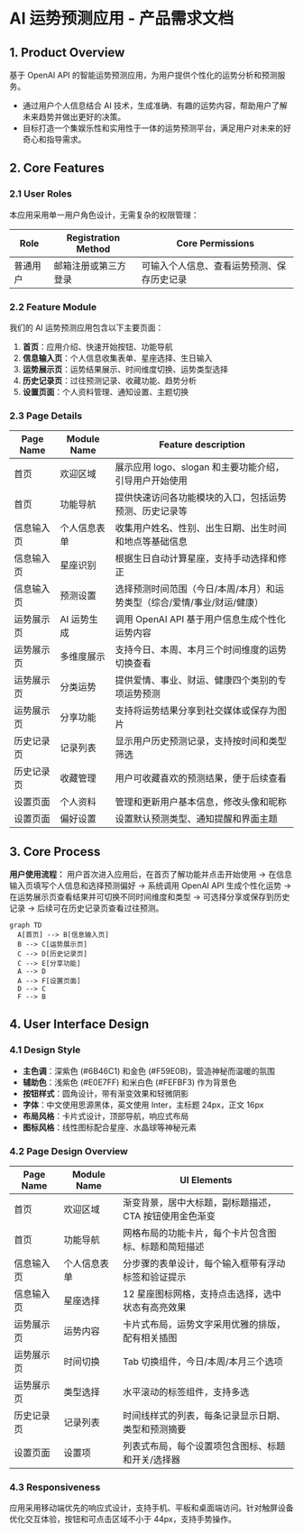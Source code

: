 # AI 运势预测应用 - 产品需求文档

## 1. Product Overview
基于 OpenAI API 的智能运势预测应用，为用户提供个性化的运势分析和预测服务。
- 通过用户个人信息结合 AI 技术，生成准确、有趣的运势内容，帮助用户了解未来趋势并做出更好的决策。
- 目标打造一个集娱乐性和实用性于一体的运势预测平台，满足用户对未来的好奇心和指导需求。

## 2. Core Features

### 2.1 User Roles
本应用采用单一用户角色设计，无需复杂的权限管理：

| Role | Registration Method | Core Permissions |
|------|---------------------|------------------|
| 普通用户 | 邮箱注册或第三方登录 | 可输入个人信息、查看运势预测、保存历史记录 |

### 2.2 Feature Module
我们的 AI 运势预测应用包含以下主要页面：
1. **首页**：应用介绍、快速开始按钮、功能导航
2. **信息输入页**：个人信息收集表单、星座选择、生日输入
3. **运势展示页**：运势结果展示、时间维度切换、运势类型选择
4. **历史记录页**：过往预测记录、收藏功能、趋势分析
5. **设置页面**：个人资料管理、通知设置、主题切换

### 2.3 Page Details

| Page Name | Module Name | Feature description |
|-----------|-------------|---------------------|
| 首页 | 欢迎区域 | 展示应用 logo、slogan 和主要功能介绍，引导用户开始使用 |
| 首页 | 功能导航 | 提供快速访问各功能模块的入口，包括运势预测、历史记录等 |
| 信息输入页 | 个人信息表单 | 收集用户姓名、性别、出生日期、出生时间和地点等基础信息 |
| 信息输入页 | 星座识别 | 根据生日自动计算星座，支持手动选择和修正 |
| 信息输入页 | 预测设置 | 选择预测时间范围（今日/本周/本月）和运势类型（综合/爱情/事业/财运/健康） |
| 运势展示页 | AI 运势生成 | 调用 OpenAI API 基于用户信息生成个性化运势内容 |
| 运势展示页 | 多维度展示 | 支持今日、本周、本月三个时间维度的运势切换查看 |
| 运势展示页 | 分类运势 | 提供爱情、事业、财运、健康四个类别的专项运势预测 |
| 运势展示页 | 分享功能 | 支持将运势结果分享到社交媒体或保存为图片 |
| 历史记录页 | 记录列表 | 显示用户历史预测记录，支持按时间和类型筛选 |
| 历史记录页 | 收藏管理 | 用户可收藏喜欢的预测结果，便于后续查看 |
| 设置页面 | 个人资料 | 管理和更新用户基本信息，修改头像和昵称 |
| 设置页面 | 偏好设置 | 设置默认预测类型、通知提醒和界面主题 |

## 3. Core Process

**用户使用流程：**
用户首次进入应用后，在首页了解功能并点击开始使用 → 在信息输入页填写个人信息和选择预测偏好 → 系统调用 OpenAI API 生成个性化运势 → 在运势展示页查看结果并可切换不同时间维度和类型 → 可选择分享或保存到历史记录 → 后续可在历史记录页查看过往预测。

```mermaid
graph TD
  A[首页] --> B[信息输入页]
  B --> C[运势展示页]
  C --> D[历史记录页]
  C --> E[分享功能]
  A --> D
  A --> F[设置页面]
  D --> C
  F --> B
```

## 4. User Interface Design

### 4.1 Design Style
- **主色调**：深紫色 (#6B46C1) 和金色 (#F59E0B)，营造神秘而温暖的氛围
- **辅助色**：浅紫色 (#E0E7FF) 和米白色 (#FEFBF3) 作为背景色
- **按钮样式**：圆角设计，带有渐变效果和轻微阴影
- **字体**：中文使用思源黑体，英文使用 Inter，主标题 24px，正文 16px
- **布局风格**：卡片式设计，顶部导航，响应式布局
- **图标风格**：线性图标配合星座、水晶球等神秘元素

### 4.2 Page Design Overview

| Page Name | Module Name | UI Elements |
|-----------|-------------|-------------|
| 首页 | 欢迎区域 | 渐变背景，居中大标题，副标题描述，CTA 按钮使用金色渐变 |
| 首页 | 功能导航 | 网格布局的功能卡片，每个卡片包含图标、标题和简短描述 |
| 信息输入页 | 个人信息表单 | 分步骤的表单设计，每个输入框带有浮动标签和验证提示 |
| 信息输入页 | 星座选择 | 12 星座图标网格，支持点击选择，选中状态有高亮效果 |
| 运势展示页 | 运势内容 | 卡片式布局，运势文字采用优雅的排版，配有相关插图 |
| 运势展示页 | 时间切换 | Tab 切换组件，今日/本周/本月三个选项 |
| 运势展示页 | 类型选择 | 水平滚动的标签组件，支持多选 |
| 历史记录页 | 记录列表 | 时间线样式的列表，每条记录显示日期、类型和预测摘要 |
| 设置页面 | 设置项 | 列表式布局，每个设置项包含图标、标题和开关/选择器 |

### 4.3 Responsiveness
应用采用移动端优先的响应式设计，支持手机、平板和桌面端访问。针对触屏设备优化交互体验，按钮和可点击区域不小于 44px，支持手势操作。